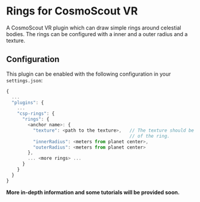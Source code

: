 <!-- 
SPDX-FileCopyrightText: German Aerospace Center (DLR) <cosmoscout@dlr.de>
SPDX-License-Identifier: CC-BY-4.0
 -->

# Rings for CosmoScout VR

A CosmoScout VR plugin which can draw simple rings around celestial bodies. The rings can be configured with a inner and a outer radius and a texture.

## Configuration

This plugin can be enabled with the following configuration in your `settings.json`:

```javascript
{
  ...
  "plugins": {
    ...
    "csp-rings": {
      "rings": {
        <anchor name>: {
          "texture": <path to the texture>,   // The texture should be a cross section
                                              // of the ring.
          "innerRadius": <meters from planet center>,
          "outerRadius": <meters from planet center>
        },
        ... <more rings> ...
      }
    }
  }
}
```

**More in-depth information and some tutorials will be provided soon.**

<!-- Auto-update: 2025-10-07T05:06:24.219917 -->
